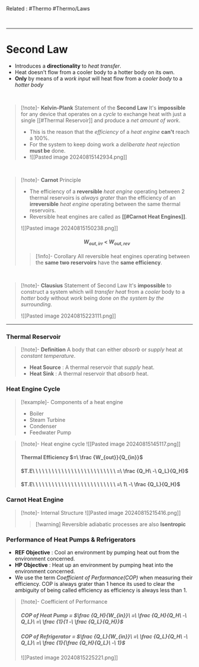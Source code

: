 Related : #Thermo #Thermo/Laws 

<br>

****
# Second Law
- Introduces a **directionality** to *heat transfer*.
- Heat doesn't flow from a cooler body to a hotter body on its own.
- **Only** by means of a *work input* will heat flow from a *cooler body* to a *hotter body*

<br>

>[!note]- **Kelvin-Plank** Statement of the **Second Law**
>It's **impossible** for any device that operates on a *cycle* to exchange heat with just a single [[#Thermal Reservoir]] and produce a *net amount of work*.
>
>- This is the reason that the *efficiency* of a *heat engine* **can't** reach a 100%.
>- For the system to keep doing work a *deliberate heat rejection* **must be** done.
>-  ![[Pasted image 20240815142934.png]]

<br>

>[!note]- **Carnot** Principle
>- The efficiency of a **reversible** *heat engine* operating between 2 thermal reservoirs is *always grater* than the efficiency of an **irreversible** *heat engine* operating between the same thermal reservoirs.
>- Reversible heat engines are called as **[[#Carnot Heat Engines]]**.
>
>![[Pasted image 20240815150238.png]]
>#### $$W_{out,irr}\ <\ W_{out,rev}$$
>
>>[!info]- Corollary
>>All reversible heat engines operating between the **same two reservoirs** have the **same efficiency**.

<br>

>[!note]- **Clausius** Statement of Second Law
> It's **impossible** to construct a system which will *transfer heat* from a *cooler* body to a *hotter* body without *work* being done *on the system by the surrounding*.
> 
> ![[Pasted image 20240815223111.png]]

****
### Thermal Reservoir
>[!note]- **Definition**
>A body that can either *absorb* or *supply* heat at *constant temperature*.
>- **Heat Source** : A thermal reservoir that *supply* heat.
>- **Heat Sink** : A thermal reservoir that *absorb* heat.


### Heat Engine Cycle
>[!example]- Components of a heat engine
>- Boiler  
>- Steam Turbine
>- Condenser
>- Feedwater Pump

>[!note]- Heat engine cycle
>![[Pasted image 20240815145117.png]]
>#### Thermal Efficiency $=\ \frac {W_{out}}{Q_{in}}$
>#### $T.E\ \ \ \ \ \ \ \ \ \ \ \ \ \ \ \ \ \ \ \ \ \ \ \ \ \ =\ \frac {Q_H\ -\ Q_L}{Q_H}$
>#### $T.E\ \ \ \ \ \ \ \ \ \ \ \ \ \ \ \ \ \ \ \ \ \ \ \ \ \ =\ 1\ -\ \frac {Q_L}{Q_H}$

### Carnot Heat Engine
>[!note]- Internal Structure
>![[Pasted image 20240815215416.png]]
>
>>[!warning] Reversible adiabatic processes are also **Isentropic**

### Performance of Heat Pumps & Refrigerators 
- **REF Objective** : Cool an environment by pumping heat out from the environment concerned.
- **HP Objective** : Heat up an environment by pumping heat into the environment concerned.
- We use the term *Coefficient of Performance(COP)* when measuring their efficiency. COP is always grater than 1 hence its used to clear the ambiguity of being called efficiency as efficiency is always less than 1.

>[!note]- Coefficient of Performance
>##### COP of Heat Pump = $\frac {Q_H}{W_{in}}\ =\ \frac {Q_H}{Q_H\ -\ Q_L}\ =\ \frac {1}{1 -\ \frac {Q_L}{Q_H}}$
>
>##### COP of Refrigerator = $\frac {Q_L}{W_{in}}\ =\ \frac {Q_L}{Q_H\ -\ Q_L}\ =\ \frac {1}{\frac {Q_H}{Q_L}\ -\ 1}$
>
>![[Pasted image 20240815225221.png]]